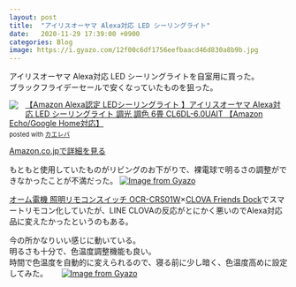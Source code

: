 ```yaml
---
layout: post
title:  "アイリスオーヤマ Alexa対応 LED シーリングライト"
date:   2020-11-29 17:39:00 +0900
categories: Blog
image: https://i.gyazo.com/12f00c6df1756eefbaacd46d830a8b9b.jpg
---
```

アイリスオーヤマ Alexa対応 LED シーリングライトを自室用に買った。  
ブラックフライデーセールで安くなっていたものを狙った。

<div class="krb-amzlt-box" style="margin-bottom:0px;"><div class="krb-amzlt-image" style="float:left;margin:0px 12px 1px 0px;"><a href="https://www.amazon.co.jp/gp/product/B07J5YNK3B/ref=as_li_ss_il?ie=UTF8&psc=1&linkCode=li2&tag=peipeipe-22&linkId=752dfb7defc1c82a692d791ab95c1fbb&language=ja_JP" target="_blank" rel="nofollow" rel="nofollow"><img border="0" src="https://m.media-amazon.com/images/I/51MBMScf-AL._SL300_.jpg" ></a><img src="https://ir-jp.amazon-adsystem.com/e/ir?t=peipeipe-22&language=ja_JP&l=li2&o=9&a=B07J5YNK3B" width="1" height="1" border="0" alt="" style="border:none !important; margin:0px !important;" /></div><div class="krb-amzlt-info" style="line-height:120%; margin-bottom: 10px"><div class="krb-amzlt-name" style="margin-bottom:10px;line-height:120%"><a href="https://www.amazon.co.jp/gp/product/B07J5YNK3B/ref=as_li_ss_il?ie=UTF8&psc=1&linkCode=li2&tag=peipeipe-22&linkId=752dfb7defc1c82a692d791ab95c1fbb&language=ja_JP" name="amazletlink" target="_blank" rel="nofollow" rel="nofollow">【Amazon Alexa認定 LEDシーリングライト 】アイリスオーヤマ Alexa対応 LED シーリングライト 調光 調色 6畳 CL6DL-6.0UAIT 【Amazon Echo/Google Home対応】</a><div class="krb-amzlt-powered-date" style="font-size:80%;margin-top:5px;line-height:120%">posted with <a href="https://kaereba.com/wind/" title="amazlet" target="_blank" rel="nofollow" rel="nofollow">カエレバ</a></div></div><div class="krb-amzlt-detail"></div><div class="krb-amzlt-sub-info" style="float: left;"><div class="krb-amzlt-link" style="margin-top: 5px"><a href="https://www.amazon.co.jp/gp/product/B07J5YNK3B/ref=as_li_ss_il?ie=UTF8&psc=1&linkCode=li2&tag=peipeipe-22&linkId=752dfb7defc1c82a692d791ab95c1fbb&language=ja_JP" name="amazletlink" target="_blank" rel="nofollow" rel="nofollow">Amazon.co.jpで詳細を見る</a></div></div></div><div class="krb-amzlt-footer" style="clear: left"></div></div>

もともと使用していたものがリビングのお下がりで、裸電球で明るさの調整ができなかったことが不満だった。
[![Image from Gyazo](https://i.gyazo.com/b5f8cf26c83c5a720944e6eea30e6483.jpg "カバーが無くなっている")](https://gyazo.com/b5f8cf26c83c5a720944e6eea30e6483)

[オーム電機 照明リモコンスイッチ OCR-CRS01W](https://amzn.to/3mmuHOM)×[CLOVA Friends Dock](https://clova.line.me/clova-friends-series/clova-friends/dock/)でスマートリモコン化していたが、LINE CLOVAの反応がとにかく悪いのでAlexa対応品に変えたかったというのもある。

今の所かなりいい感じに動いている。  
明るさも十分で、色温度調整機能も良い。  
時間で色温度を自動的に変えられるので、寝る前に少し暗く、色温度高めに設定してみた。　　
[![Image from Gyazo](https://i.gyazo.com/12f00c6df1756eefbaacd46d830a8b9b.jpg)](https://gyazo.com/12f00c6df1756eefbaacd46d830a8b9b)